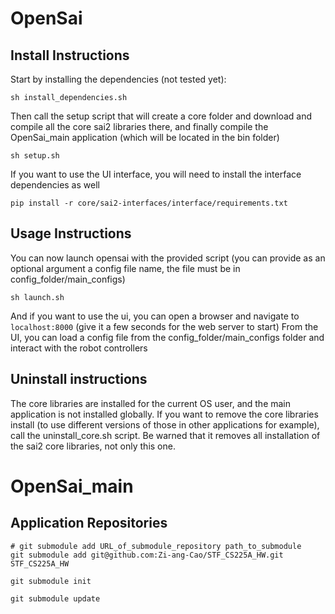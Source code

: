 # OpenSai

## Install Instructions
Start by installing the dependencies (not tested yet):
```
sh install_dependencies.sh
```

Then call the setup script that will create a core folder and download and compile all the core sai2 libraries there, and finally compile the OpenSai_main application (which will be located in the bin folder)
```
sh setup.sh
```

If you want to use the UI interface, you will need to install the interface dependencies as well
```
pip install -r core/sai2-interfaces/interface/requirements.txt
```

## Usage Instructions
You can now launch opensai with the provided script (you can provide as an optional argument a config file name, the file must be in config_folder/main_configs)
```
sh launch.sh
```
And if you want to use the ui, you can open a browser and navigate to `localhost:8000` (give it a few seconds for the web server to start)
From the UI, you can load a config file from the config_folder/main_configs folder and interact with the robot controllers

## Uninstall instructions
The core libraries are installed for the current OS user, and the main application is not installed globally. If you want to remove the core libraries install (to use different versions of those in other applications for example), call the uninstall_core.sh script. Be warned that it removes all installation of the sai2 core libraries, not only this one.

# OpenSai_main
## Application Repositories
```Shell
# git submodule add URL_of_submodule_repository path_to_submodule
git submodule add git@github.com:Zi-ang-Cao/STF_CS225A_HW.git STF_CS225A_HW

git submodule init

git submodule update
```

